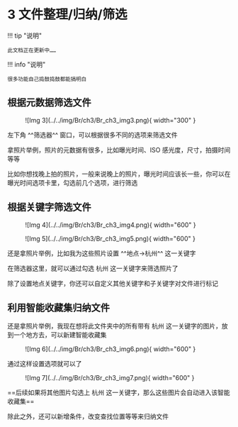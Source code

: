 # 3 文件整理/归纳/筛选

!!! tip "说明"

    此文档正在更新中……

!!! info "说明"
    
    很多功能自己捣鼓捣鼓都能搞明白

## 根据元数据筛选文件

<figure markdown="span">
![Img 3](../../img/Br/ch3/Br_ch3_img3.png){ width="300" }
</figure>

左下角 ^^筛选器^^ 窗口，可以根据很多不同的选项来筛选文件

拿照片举例，照片的元数据有很多，比如曝光时间、ISO 感光度，尺寸，拍摄时间等等

比如你想找晚上拍的照片，一般来说晚上的照片，曝光时间应该长一些，你可以在曝光时间选项卡里，勾选前几个选项，进行筛选

## 根据关键字筛选文件

<div class="grid" id="grid-mid" markdown>
<figure markdown="span">
![Img 4](../../img/Br/ch3/Br_ch3_img4.png){ width="600" }
</figure>

<figure markdown="span">
![Img 5](../../img/Br/ch3/Br_ch3_img5.png){ width="600" }
</figure>
</div>

还是拿照片举例，比如我为这些照片设置 ^^地点->杭州^^ 这一关键字

在筛选器这里，就可以通过勾选 杭州 这一关键字来筛选照片了

除了设置地点关键字，你还可以自定义其他关键字和子关键字对文件进行标记

## 利用智能收藏集归纳文件

还是拿照片举例，我现在想将此文件夹中的所有带有 杭州 这一关键字的图片，放到一个地方去，可以新建智能收藏集

<figure markdown="span">
![Img 6](../../img/Br/ch3/Br_ch3_img6.png){ width="600" }
</figure>

通过这样设置选项就可以了

<figure markdown="span">
![Img 7](../../img/Br/ch3/Br_ch3_img7.png){ width="600" }
</figure>

==后续如果将其他图片勾选上 杭州 这一关键字，那么这些图片会自动进入该智能收藏集==

除此之外，还可以新增条件，改变查找位置等等来归纳文件
